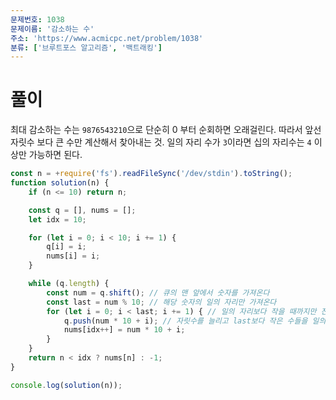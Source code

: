 ```yaml
---
문제번호: 1038
문제이름: '감소하는 수'
주소: 'https://www.acmicpc.net/problem/1038'
분류: ['브루트포스 알고리즘', '백트래킹']
---
```


# 풀이

최대 감소하는 수는 `9876543210`으로 단순히 0 부터 순회하면 오래걸린다. 따라서 앞선 자릿수 보다 큰 수만 계산해서 찾아내는 것. 일의 자리 수가 `3`이라면 십의 자리수는 `4` 이상만 가능하면 된다.

```js
const n = +require('fs').readFileSync('/dev/stdin').toString();
function solution(n) {
    if (n <= 10) return n;

    const q = [], nums = [];
    let idx = 10;

    for (let i = 0; i < 10; i += 1) {
        q[i] = i;
        nums[i] = i;
    }

    while (q.length) {
        const num = q.shift(); // 큐의 맨 앞에서 숫자를 가져온다
        const last = num % 10; // 해당 숫자의 일의 자리만 가져온다
        for (let i = 0; i < last; i += 1) { // 일의 자리보다 작을 때까지만 진행
            q.push(num * 10 + i); // 자릿수를 늘리고 last보다 작은 수들을 일의 자리에 더한다.
            nums[idx++] = num * 10 + i;
        }
    }
    return n < idx ? nums[n] : -1;
}

console.log(solution(n));
```